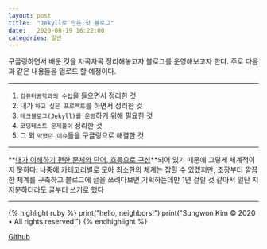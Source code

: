 ```yaml
---
layout: post
title:  "Jekyll로 만든 첫 블로그"
date:   2020-08-19 16:22:00
categories: 일반
---
```



구글링하면서 배운 것을 차곡차곡 정리해놓고자 블로그를 운영해보고자 한다.
주로 다음과 같은 내용들을 업로드 할 예정이다.

---

1) `컴퓨터공학과의 수업`을 들으면서 정리한 것  
2) 내가 `하고 싶은 프로젝트`를 하면서 정리한 것  
3) `테크블로그(Jekyll)를 운영`하기 위해 필요한 것  
4) `코딩테스트 문제풀이` 정리한 것  
5) 그 외 `막혔던 이슈`들을 구글링으로 해결한 것

---

**<u>내가 이해하기 편한 문체와 단어, 흐름으로 구성</u>**되어 있기 때문에 그렇게 체계적이지 못하다.
나중에 카테고리별로 모아 최소한의 체계는 잡힐 수 있겠지만, 초장부터 깔끔한 체계를 구축하고 블로그에 글을 쓰려다보면
기획하는데만 1년 걸릴 것 같아서 일단 지저분하더라도 글부터 쓰기로 했다

---

{% highlight ruby %}
print("hello, neighbors!")
print("Sungwon Kim © 2020 • All rights reserved.")
{% endhighlight %}

[Github][githuburl]

[githuburl]: https://github.com/kpiswon

